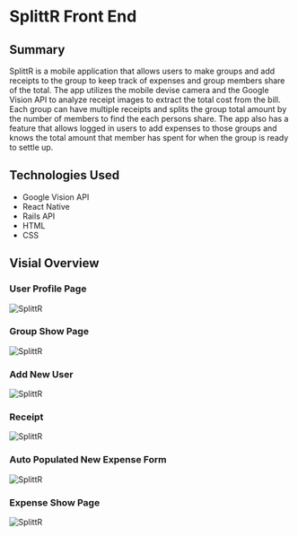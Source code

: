 # SplittR Front End
## Summary
SplittR is a mobile application that allows users to make groups and add receipts to the group to keep track of expenses and group members share of the total. The app utilizes the mobile devise camera and the Google Vision API to analyze receipt images to extract the total cost from the bill. Each group can have multiple receipts and splits the group total amount by the number of members to find the each persons share. The app also has a feature that allows logged in users to add expenses to those groups and knows the total amount that member has spent for when the group is ready to settle up.

## Technologies Used
* Google Vision API
* React Native
* Rails API
* HTML
* CSS

## Visial Overview
### User Profile Page
![SplittR](https://github.com/SplittR/splittr-frontend/blob/master/photo1.png "SplittR")
### Group Show Page
![SplittR](https://github.com/SplittR/splittr-frontend/blob/master/photo2.png "SplittR")
### Add New User
![SplittR](https://github.com/SplittR/splittr-frontend/blob/master/photo3.png "SplittR")
### Receipt
![SplittR](https://github.com/SplittR/splittr-frontend/blob/master/photo6.jpg "SplittR")
### Auto Populated New Expense Form
![SplittR](https://github.com/SplittR/splittr-frontend/blob/master/photo5.png "SplittR")
### Expense Show Page
![SplittR](https://github.com/SplittR/splittr-frontend/blob/master/photo4.png "SplittR")





